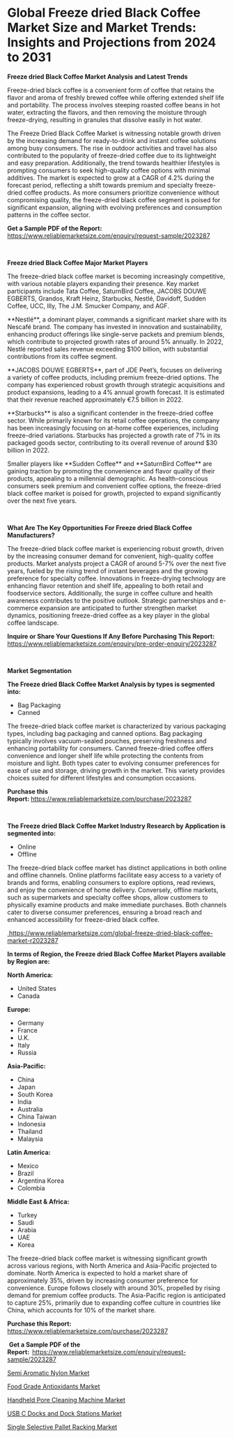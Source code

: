 <p><h1>Global Freeze dried Black Coffee Market Size and Market Trends: Insights and Projections from 2024 to 2031</h1></p><p><strong>Freeze dried Black Coffee Market Analysis and Latest Trends</strong></p>
<p><p>Freeze-dried black coffee is a convenient form of coffee that retains the flavor and aroma of freshly brewed coffee while offering extended shelf life and portability. The process involves steeping roasted coffee beans in hot water, extracting the flavors, and then removing the moisture through freeze-drying, resulting in granules that dissolve easily in hot water.</p><p>The Freeze Dried Black Coffee Market is witnessing notable growth driven by the increasing demand for ready-to-drink and instant coffee solutions among busy consumers. The rise in outdoor activities and travel has also contributed to the popularity of freeze-dried coffee due to its lightweight and easy preparation. Additionally, the trend towards healthier lifestyles is prompting consumers to seek high-quality coffee options with minimal additives. The market is expected to grow at a CAGR of 4.2% during the forecast period, reflecting a shift towards premium and specialty freeze-dried coffee products. As more consumers prioritize convenience without compromising quality, the freeze-dried black coffee segment is poised for significant expansion, aligning with evolving preferences and consumption patterns in the coffee sector.</p></p>
<p><strong>Get a Sample PDF of the Report:&nbsp;</strong> <a href="https://www.reliablemarketsize.com/enquiry/request-sample/2023287?utm_campaign=1778&utm_medium=2&utm_source=Github&utm_content=ia&utm_term=28102024&utm_id=freeze-dried-black-coffee">https://www.reliablemarketsize.com/enquiry/request-sample/2023287</a></p>
<p>&nbsp;</p>
<p><strong>Freeze dried Black Coffee Major Market Players</strong></p>
<p><p>The freeze-dried black coffee market is becoming increasingly competitive, with various notable players expanding their presence. Key market participants include Tata Coffee, SaturnBird Coffee, JACOBS DOUWE EGBERTS, Grandos, Kraft Heinz, Starbucks, Nestlé, Davidoff, Sudden Coffee, UCC, Illy, The J.M. Smucker Company, and AGF.</p><p>**Nestlé**, a dominant player, commands a significant market share with its Nescafé brand. The company has invested in innovation and sustainability, enhancing product offerings like single-serve packets and premium blends, which contribute to projected growth rates of around 5% annually. In 2022, Nestlé reported sales revenue exceeding $100 billion, with substantial contributions from its coffee segment.</p><p>**JACOBS DOUWE EGBERTS**, part of JDE Peet’s, focuses on delivering a variety of coffee products, including premium freeze-dried options. The company has experienced robust growth through strategic acquisitions and product expansions, leading to a 4% annual growth forecast. It is estimated that their revenue reached approximately €7.5 billion in 2022.</p><p>**Starbucks** is also a significant contender in the freeze-dried coffee sector. While primarily known for its retail coffee operations, the company has been increasingly focusing on at-home coffee experiences, including freeze-dried variations. Starbucks has projected a growth rate of 7% in its packaged goods sector, contributing to its overall revenue of around $30 billion in 2022.</p><p>Smaller players like **Sudden Coffee** and **SaturnBird Coffee** are gaining traction by promoting the convenience and flavor quality of their products, appealing to a millennial demographic. As health-conscious consumers seek premium and convenient coffee options, the freeze-dried black coffee market is poised for growth, projected to expand significantly over the next five years.</p></p>
<p>&nbsp;</p>
<p><strong>What Are The Key Opportunities For Freeze dried Black Coffee Manufacturers?</strong></p>
<p><p>The freeze-dried black coffee market is experiencing robust growth, driven by the increasing consumer demand for convenient, high-quality coffee products. Market analysts project a CAGR of around 5-7% over the next five years, fueled by the rising trend of instant beverages and the growing preference for specialty coffee. Innovations in freeze-drying technology are enhancing flavor retention and shelf life, appealing to both retail and foodservice sectors. Additionally, the surge in coffee culture and health awareness contributes to the positive outlook. Strategic partnerships and e-commerce expansion are anticipated to further strengthen market dynamics, positioning freeze-dried coffee as a key player in the global coffee landscape.</p></p>
<p><strong>Inquire or Share Your Questions If Any Before Purchasing This Report:</strong> <a href="https://www.reliablemarketsize.com/enquiry/pre-order-enquiry/2023287?utm_campaign=1778&utm_medium=2&utm_source=Github&utm_content=ia&utm_term=28102024&utm_id=freeze-dried-black-coffee">https://www.reliablemarketsize.com/enquiry/pre-order-enquiry/2023287</a></p>
<p>&nbsp;</p>
<p><strong>Market Segmentation</strong></p>
<p><strong>The Freeze dried Black Coffee Market Analysis by types is segmented into:</strong></p>
<p><ul><li>Bag Packaging</li><li>Canned</li></ul></p>
<p><p>The freeze-dried black coffee market is characterized by various packaging types, including bag packaging and canned options. Bag packaging typically involves vacuum-sealed pouches, preserving freshness and enhancing portability for consumers. Canned freeze-dried coffee offers convenience and longer shelf life while protecting the contents from moisture and light. Both types cater to evolving consumer preferences for ease of use and storage, driving growth in the market. This variety provides choices suited for different lifestyles and consumption occasions.</p></p>
<p><strong>Purchase this Report:&nbsp;</strong><a href="https://www.reliablemarketsize.com/purchase/2023287?utm_campaign=1778&utm_medium=2&utm_source=Github&utm_content=ia&utm_term=28102024&utm_id=freeze-dried-black-coffee">https://www.reliablemarketsize.com/purchase/2023287</a></p>
<p>&nbsp;</p>
<p><strong>The Freeze dried Black Coffee Market Industry Research by Application is segmented into:</strong></p>
<p><ul><li>Online</li><li>Offline</li></ul></p>
<p><p>The freeze-dried black coffee market has distinct applications in both online and offline channels. Online platforms facilitate easy access to a variety of brands and forms, enabling consumers to explore options, read reviews, and enjoy the convenience of home delivery. Conversely, offline markets, such as supermarkets and specialty coffee shops, allow customers to physically examine products and make immediate purchases. Both channels cater to diverse consumer preferences, ensuring a broad reach and enhanced accessibility for freeze-dried black coffee.</p></p>
<p><a href="https://www.reliablemarketsize.com/global-freeze-dried-black-coffee-market-r2023287?utm_campaign=1778&utm_medium=2&utm_source=Github&utm_content=ia&utm_term=28102024&utm_id=freeze-dried-black-coffee">&nbsp;https://www.reliablemarketsize.com/global-freeze-dried-black-coffee-market-r2023287</a></p>
<p><strong>In terms of Region, the Freeze dried Black Coffee Market Players available by Region are:</strong></p>
<p>
    <p> <strong> North America: </strong>
        <ul>
            <li>United States</li>
            <li>Canada</li>
        </ul>
        </p> 
    <p> <strong> Europe: </strong>
        <ul>
            <li>Germany</li>
            <li>France</li>
            <li>U.K.</li>
            <li>Italy</li>
            <li>Russia</li>
        </ul>
        </p> 
    <p> <strong> Asia-Pacific: </strong>
        <ul>
            <li>China</li>
            <li>Japan</li>
            <li>South Korea</li>
            <li>India</li>
            <li>Australia</li>
            <li>China Taiwan</li>
            <li>Indonesia</li>
            <li>Thailand</li>
            <li>Malaysia</li>
        </ul>
        </p> 
    <p> <strong> Latin America: </strong>
        <ul>
            <li>Mexico</li>
            <li>Brazil</li>
            <li>Argentina Korea</li>
            <li>Colombia</li>
        </ul>
        </p> 
    <p> <strong> Middle East & Africa: </strong>
        <ul>
            <li>Turkey</li>
            <li>Saudi</li>
            <li>Arabia</li>
            <li>UAE</li>
            <li>Korea</li>
        </ul>
    </p>
    </p>
<p><p>The freeze-dried black coffee market is witnessing significant growth across various regions, with North America and Asia-Pacific projected to dominate. North America is expected to hold a market share of approximately 35%, driven by increasing consumer preference for convenience. Europe follows closely with around 30%, propelled by rising demand for premium coffee products. The Asia-Pacific region is anticipated to capture 25%, primarily due to expanding coffee culture in countries like China, which accounts for 10% of the market share.</p></p>
<p><strong>Purchase this Report: </strong><a href="https://www.reliablemarketsize.com/purchase/2023287?utm_campaign=1778&utm_medium=2&utm_source=Github&utm_content=ia&utm_term=28102024&utm_id=freeze-dried-black-coffee">https://www.reliablemarketsize.com/purchase/2023287</a></p>
<p>&nbsp;<strong>Get a Sample PDF of the Report:&nbsp;&nbsp;</strong><a href="https://www.reliablemarketsize.com/enquiry/request-sample/2023287?utm_campaign=1778&utm_medium=2&utm_source=Github&utm_content=ia&utm_term=28102024&utm_id=freeze-dried-black-coffee">https://www.reliablemarketsize.com/enquiry/request-sample/2023287</a></p>
<p><strong></strong></p>
<p><p><a href="https://www.linkedin.com/pulse/trends-global-semi-aromatic-nylon-market-forecast-gpgze?utm_campaign=1778&utm_medium=2&utm_source=Github&utm_content=ia&utm_term=28102024&utm_id=freeze-dried-black-coffee">Semi Aromatic Nylon Market</a></p><p><a href="https://www.linkedin.com/pulse/market-leaders-laggards-global-food-grade-antioxidants-trends-jdkjf?trk=public_post_embed_feed-article-content&utm_campaign=1778&utm_medium=2&utm_source=Github&utm_content=ia&utm_term=28102024&utm_id=freeze-dried-black-coffee">Food Grade Antioxidants Market</a></p><p><a href="https://www.linkedin.com/pulse/handheld-pore-cleaning-machine-market-size-share-trends-xc05c?utm_campaign=1778&utm_medium=2&utm_source=Github&utm_content=ia&utm_term=28102024&utm_id=freeze-dried-black-coffee">Handheld Pore Cleaning Machine Market</a></p><p><a href="https://github.com/JudyWalsh475/Market-Research-Report-List-1/blob/main/usb-c-docks-and-dock-stations-market.md?utm_campaign=1778&utm_medium=2&utm_source=Github&utm_content=ia&utm_term=28102024&utm_id=freeze-dried-black-coffee">USB C Docks and Dock Stations Market</a></p><p><a href="https://www.linkedin.com/pulse/single-selective-pallet-racking-market-navigating-challenges-bccpf?trk=public_post_embed_feed-article-content&utm_campaign=1778&utm_medium=2&utm_source=Github&utm_content=ia&utm_term=28102024&utm_id=freeze-dried-black-coffee">Single Selective Pallet Racking Market</a></p></p>